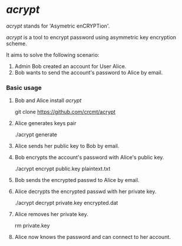 *acrypt*
========

*acrypt* stands for 'Asymetric enCRYPTion'.

*acrypt* is a tool to encrypt password
using asymmetric key encryption scheme.

It aims to solve the following scenario:  
  1. Admin Bob created an account for User Alice.
  2. Bob wants to send the account's password to Alice by email.

### Basic usage

  1. Bob and Alice install *acrypt*

        git clone https://github.com/crcmt/acrypt

  2. Alice generates keys pair

        ./acrypt generate

  3. Alice sends her public key to Bob by email.
  4. Bob encrypts the account's password with Alice's public key.

        ./acrypt encrypt public.key plaintext.txt

  5. Bob sends the encrypted passwd to Alice by email.
  6. Alice decrypts the encrypted passwd with her private key.

        ./acrypt decrypt private.key encrypted.dat

  7. Alice removes her private key.

        rm private.key

  8. Alice now knows the password and can connect to her account.
